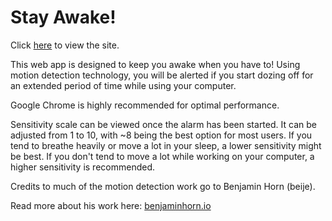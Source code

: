 # Stay Awake!

Click [here] to view the site.

This web app is designed to keep you awake when you have to! Using motion detection technology, you will be alerted if you start dozing off for an extended period of time while using your computer. 

Google Chrome is highly recommended for optimal performance. 

Sensitivity scale can be viewed once the alarm has been started. It can be adjusted from 1 to 10, with ~8 being the best option for most users. If you tend to breathe heavily or move a lot in your sleep, a lower sensitivity might be best. If you don't tend to move a lot while working on your computer, a higher sensitivity is recommended.


Credits to much of the motion detection work go to Benjamin Horn (beije). 

Read more about his work here: [benjaminhorn.io]

[here]:https://aditya-tech.github.io/Stay-Awake/
[benjaminhorn.io]:http://benjaminhorn.io/code/motion-detection-with-javascript-and-a-web-camera/


